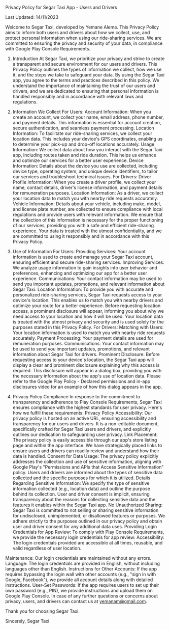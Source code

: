 Privacy Policy for Segar Taxi App - Users and Drivers

Last Updated: 14/11/2023

Welcome to Segar Taxi, developed by Yemane Alema. This Privacy Policy aims to inform both users and drivers about how we collect, use, and protect personal information when using our ride-sharing services. We are committed to ensuring the privacy and security of your data, in compliance with Google Play Console Requirements.

1. Introduction
At Segar Taxi, we prioritize your privacy and strive to create a transparent and secure environment for our users and drivers. This Privacy Policy outlines the types of information we collect, how we use it, and the steps we take to safeguard your data. By using the Segar Taxi app, you agree to the terms and practices described in this policy. We understand the importance of maintaining the trust of our users and drivers, and we are dedicated to ensuring that personal information is handled responsibly and in accordance with relevant laws and regulations.

2. Information We Collect
For Users:
Account Information:
When you create an account, we collect your name, email address, phone number, and payment details. This information is essential for account creation, secure authentication, and seamless payment processing.
Location Information:
To facilitate our ride-sharing services, we collect your location data. This includes your device's GPS coordinates, enabling us to determine your pick-up and drop-off locations accurately.
Usage Information:
We collect data about how you interact with the Segar Taxi app, including routes taken and ride duration. This helps us enhance and optimize our services for a better user experience.
Device Information:
Details about the device you use are collected, including device type, operating system, and unique device identifiers, to tailor our services and troubleshoot technical issues.
For Drivers:
Driver Profile Information:
When you create a driver profile, we collect your name, contact details, driver's license information, and payment details for remuneration purposes.
Location Information:
As a driver, we collect your location data to match you with nearby ride requests accurately.
Vehicle Information:
Details about your vehicle, including make, model, and license plate number, are collected to ensure compliance with local regulations and provide users with relevant information.
We ensure that the collection of this information is necessary for the proper functioning of our services, providing you with a safe and efficient ride-sharing experience. Your data is treated with the utmost confidentiality, and we are committed to using it responsibly and in accordance with this Privacy Policy.

3. Use of Information
For Users:
Providing Services:
Your account information is used to create and manage your Segar Taxi account, ensuring efficient and secure ride-sharing services.
Improving Services:
We analyze usage information to gain insights into user behavior and preferences, enhancing and optimizing our app for a better user experience.
Communications:
Your contact information may be used to send you important updates, promotions, and relevant information about Segar Taxi.
Location Information:
To provide you with accurate and personalized ride-sharing services, Segar Taxi requests access to your device's location. This enables us to match you with nearby drivers and optimize your route for a better experience. Before requesting location access, a prominent disclosure will appear, informing you about why we need access to your location and how it will be used. Your location data is treated with the utmost privacy and security and is used solely for the purposes stated in this Privacy Policy.
For Drivers:
Matching with Users:
Your location information is used to match you with nearby ride requests accurately.
Payment Processing:
Your payment details are used for remuneration purposes.
Communications:
Your contact information may be used to send you important updates, promotions, and relevant information about Segar Taxi for drivers.
Prominent Disclosure:
Before requesting access to your device's location, the Segar Taxi app will display a clear and prominent disclosure explaining why this access is required. This disclosure will appear in a dialog box, providing you with the necessary information about the app's use of location data. Please refer to the Google Play Policy - Declared permissions and in-app disclosures video for an example of how this dialog appears in the app.

4. Privacy Policy Compliance
In response to the commitment to transparency and adherence to Play Console Requirements, Segar Taxi ensures compliance with the highest standards for user privacy. Here's how we fulfill these requirements:
Privacy Policy Accessibility:
Our privacy policy is hosted on an active URL, ensuring accessibility and transparency for our users and drivers. It is a non-editable document, specifically crafted for Segar Taxi users and drivers, and explicitly outlines our dedication to safeguarding user privacy.
Link Placement:
The privacy policy is easily accessible through our app's store listing page and within the app interface. We have strategically placed links to ensure users and drivers can readily review and understand how their data is handled.
Consent for Data Usage:
The privacy policy explicitly addresses the collection and use of sensitive information, aligning with Google Play's "Permissions and APIs that Access Sensitive Information" policy. Users and drivers are informed about the types of sensitive data collected and the specific purposes for which it is utilized.
Details Regarding Sensitive Information:
We specify the type of sensitive information collected (e.g., location data) and outline the purpose behind its collection. User and driver consent is implicit, ensuring transparency about the reasons for collecting sensitive data and the features it enables within the Segar Taxi app.
No Unauthorized Sharing:
Segar Taxi is committed to not selling or sharing sensitive information for undisclosed, unimplemented, or disallowed features or purposes. We adhere strictly to the purposes outlined in our privacy policy and obtain user and driver consent for any additional data uses.
Providing Login Credentials for App Review:
To comply with Play Console Requirements, we provide the necessary login credentials for app review:
Accessibility: The login credentials provided are accessible at all times, reusable, and valid regardless of user location.

Maintenance: Our login credentials are maintained without any errors.
Language: The login credentials are provided in English, without including languages other than English.
Instructions for Other Accounts: If the app requires bypassing the login wall with other accounts (e.g., "sign in with Google, Facebook"), we provide all account details along with detailed instructions.
User-Set Passwords: If the app requires users to set up their own password (e.g., PIN), we provide instructions and upload them on Google Play Console.
In case of any further questions or concerns about privacy, users, and drivers can contact us at yemanam@gmail.com.

Thank you for choosing Segar Taxi.

Sincerely, 
Segar Taxi
